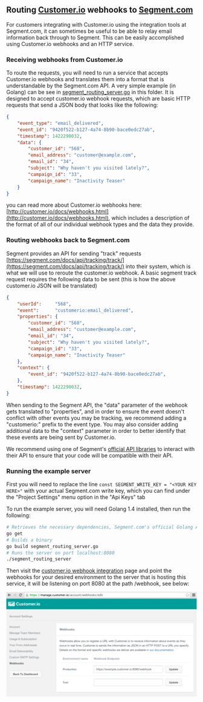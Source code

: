 ## Routing [Customer.io](http://customer.io) webhooks to [Segment.com](http://segment.com)

For customers integrating with Customer.io using the integration tools at Segment.com, it can sometimes be useful to be able to relay email information back through to Segment. This can be easily accomplished using Customer.io webhooks and an HTTP service.

### Receiving webhooks from Customer.io

To route the requests, you will need to run a service that accepts Customer.io webhooks and translates them into a format that is understandable by the Segment.com API. A very simple example (in Golang) can be see in [segment_routing_server.go](segment_routing_server.go) in this folder. It is designed to accept customer.io webhook requests, which are basic HTTP requests that send a JSON body that looks like the following:

```json
{
    "event_type": "email_delivered",
    "event_id": "9420f522-b127-4a74-8b90-bace0edc27ab",
    "timestamp": 1422290032,
    "data": {
        "customer_id": "568",
        "email_address": "customer@example.com",
        "email_id": "34",
        "subject": "Why haven't you visited lately?",
        "campaign_id": "33",
        "campaign_name": "Inactivity Teaser"
    }
}
```

you can read more about Customer.io webhooks here: [http://customer.io/docs/webhooks.html](http://customer.io/docs/webhooks.html), which includes a description of the format of all of our individual webhook types and the data they provide.

### Routing webhooks back to Segment.com

Segment provides an API for sending "track" requests [https://segment.com/docs/api/tracking/track/](https://segment.com/docs/api/tracking/track/) into their system, which is what we will use to reroute the customer.io webhook. A basic segment track request requires the following data to be sent (this is how the above customer.io JSON will be translated)

```json
{
    "userId":     "568",
    "event":      "customerio:email_delivered",
    "properties": {
        "customer_id": "568",
        "email_address": "customer@example.com",
        "email_id": "34",
        "subject": "Why haven't you visited lately?",
        "campaign_id": "33",
        "campaign_name": "Inactivity Teaser"
    },
    "context": {
        "event_id": "9420f522-b127-4a74-8b90-bace0edc27ab",
    },
    "timestamp": 1422290032,
}
```

When sending to the Segment API, the "data" parameter of the webhook gets translated to "properties", and in order to ensure the event doesn't conflict with other events you may be tracking, we recommend adding a "customerio:" prefix to the event type. You may also consider adding additional data to the "context" parameter in order to better identify that these events are being sent by Customer.io.

We recommend using one of Segment's [official API libraries](https://segment.com/docs/libraries/) to interact with their API to ensure that your code will be compatible with their API.

### Running the example server

First you will need to replace the line ```const SEGMENT_WRITE_KEY = "<YOUR KEY HERE>"``` with your actual Segment.com write key, which you can find under the "Project Settings" menu option in the "Api Keys" tab

To run the example server, you will need Golang 1.4 installed, then run the following:

```bash
# Retrieves the necessary dependencies, Segment.com's official Golang API client
go get
# Builds a binary
go build segment_routing_server.go
# Runs the server on port localhost:8080
./segment_routing_server
```

Then visit the [customer.io webhook integration](https://manage.customer.io/account/webhooks/edit) page and point the webhooks for your desired environment to the server that is hosting this service, it will be listening on port 8080 at the path /webhook, see below:

![Configuring your webhooks in Customer.io](images/webhook_config.png "Configuring your webhooks in Customer.io")

